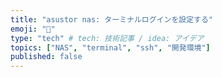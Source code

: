 ```yaml
---
title: "asustor nas: ターミナルログインを設定する"
emoji: "🍆"
type: "tech" # tech: 技術記事 / idea: アイデア
topics: ["NAS", "terminal", "ssh", "開発環境"]
published: false
---
```

